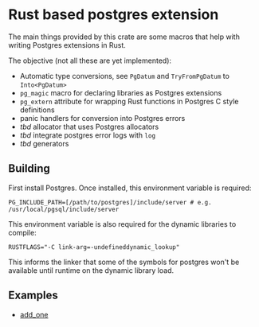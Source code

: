 # Rust based postgres extension

The main things provided by this crate are some macros that help with writing Postgres extensions in Rust.

The objective (not all these are yet implemented):

- Automatic type conversions, see `PgDatum` and `TryFromPgDatum` to `Into<PgDatum>`
- `pg_magic` macro for declaring libraries as Postgres extensions
- `pg_extern` attribute for wrapping Rust functions in Postgres C style definitions
- panic handlers for conversion into Postgres errors
- *tbd* allocator that uses Postgres allocators
- *tbd* integrate postgres error logs with `log`
- *tbd* generators 

## Building

First install Postgres. Once installed, this environment variable is required:

`PG_INCLUDE_PATH=[/path/to/postgres]/include/server # e.g. /usr/local/pgsql/include/server`

This environment variable is also required for the dynamic libraries to compile:

`RUSTFLAGS="-C link-arg=-undefineddynamic_lookup"`

This informs the linker that some of the symbols for postgres won't be available until runtime on the dynamic library load.

## Examples

- [add_one](examples/add_one)